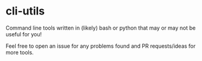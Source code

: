 # cli-utils
Command line tools written in (likely) bash or python that may or may not be useful for you!

Feel free to open an issue for any problems found and PR requests/ideas for more tools. 


